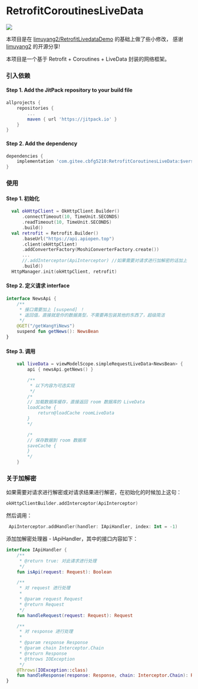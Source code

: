 # RetrofitCoroutinesLiveData
[![](https://jitpack.io/v/com.gitee.cbfg5210/RetrofitCoroutinesLiveData.svg)](https://jitpack.io/#com.gitee.cbfg5210/RetrofitCoroutinesLiveData)

本项目是在 [limuyang2/RetrofitLivedataDemo](https://github.com/limuyang2/RetrofitLivedataDemo) 的基础上做了些小修改，
感谢 [limuyang2](https://github.com/limuyang2) 的开源分享!

本项目是一个基于 Retrofit + Coroutines + LiveData 封装的网络框架。

### 引入依赖
#### Step 1. Add the JitPack repository to your build file
```gradle
allprojects {
    repositories {
        ...
        maven { url 'https://jitpack.io' }
    }
}
```
#### Step 2. Add the dependency
```gradle
dependencies {
    implementation 'com.gitee.cbfg5210:RetrofitCoroutinesLiveData:$version'
}
```

### 使用
#### Step 1. 初始化
```kotlin
  val okHttpClient = OkHttpClient.Builder()
      .connectTimeout(10, TimeUnit.SECONDS)
      .readTimeout(10, TimeUnit.SECONDS)
      .build()
  val retrofit = Retrofit.Builder()
      .baseUrl("https://api.apiopen.top")
      .client(okHttpClient)
      .addConverterFactory(MoshiConverterFactory.create())
      ...
      //.addInterceptor(ApiInterceptor) //如果需要对请求进行加解密的话加上
      .build()
  HttpManager.init(okHttpClient, retrofit)
```
#### Step 2. 定义请求 interface
```kotlin
interface NewsApi {
    /**
     * 接口需要加上 [suspend] ！
     * 返回值，直接就是你的数据类型，不需要再包装其他的东西了，超级简洁
     */
    @GET("/getWangYiNews")
    suspend fun getNews(): NewsBean
}
```
#### Step 3. 调用
```kotlin
    val liveData = viewModelScope.simpleRequestLiveData<NewsBean> {
        api { newsApi.getNews() }

        /**
         * 以下内容为可选实现
         */
        /*
        // 加载数据库缓存，直接返回 room 数据库的 LiveData
        loadCache {
            return@loadCache roomLiveData
        }
        */

        /*
        // 保存数据到 room 数据库
        saveCache {
        }
        */
    }
```

### 关于加解密
如果需要对请求进行解密或对请求结果进行解密，在初始化的时候加上这句：
```kotlin
okHttpClientBuilder.addInterceptor(ApiInterceptor)
```
然后调用：
```kotlin
 ApiInterceptor.addHandler(handler: IApiHandler, index: Int = -1)
```
添加加解密处理器 - IApiHandler，其中的接口内容如下：
```kotlin
interface IApiHandler {
    /**
     * @return true: 对此请求进行处理
     */
    fun isApi(request: Request): Boolean

    /**
     * 对 request 进行处理
     *
     * @param request Request
     * @return Request
     */
    fun handleRequest(request: Request): Request

    /**
     * 对 response 进行处理
     *
     * @param response Response
     * @param chain Interceptor.Chain
     * @return Response
     * @throws IOException
     */
    @Throws(IOException::class)
    fun handleResponse(response: Response, chain: Interceptor.Chain): Response
}
```